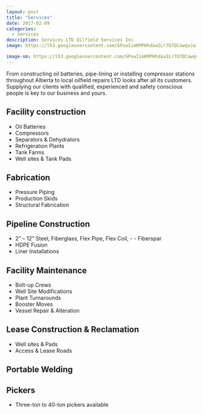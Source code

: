 ```yaml
---
layout: post
title: "Services"
date: 2017-02-09
categories:
  - Services
description: Services LTD Oilfield Services Inc 
image: https://lh3.googleusercontent.com/GPvwIimKMPHhdaaILr7O7QCawqvJaIVmYkou1Kw11Sq3AuHyoPGfZt3Kr1jMWTRWZXwM_I5EpQaIHTN4DlbUAGTe8pAavqOGwJ7TSscO0ok-KBu0sVOVYzMTwFjOly9Vu3NZAf26fy8fgO5uscOd0oDEFuymhUDs75WjkzfFrr7bY4s0vOtg-BYjx05Fwqio63T6K_qETB6X_lvHceKEVPleNJnXSin7_m0UadypPPPuW53dZm--6xeaA7EtRAXzIcDsKyfBnosrF0jTd30dSq1PHRWj2UbgABBSBkPZpOu_hfyk9AX45u1MUm7kWmkdFo3qLAtbHa7k69EwIVQRNbEZcQvzAVF7MLV900VqFWj0HBRSVMRbhJzljp6TjF6JMxIEcxxO8FOGsho2OuSEY7uRLrYBxUAg6V5eDNKCgetfwuI8t4ktQYQSaZpYGtKVB-K3YdUBFqT7DKGcPCYghx8O944BJyQVIw3ZjCmGvO7XSQy5mQV05Zd8tjltwyyV8PZAq-iDnl97-Uh4btv-5CMn68nQ7ub0xyeiBgMMUp5CVzJni4RfXgeEIx1crNyQfDS4rUX6FizqJmNL5tuEAuJUPHBAPlSOtaCuezQnPhH9IdzO-z1s=w1920

image-sm: https://lh3.googleusercontent.com/GPvwIimKMPHhdaaILr7O7QCawqvJaIVmYkou1Kw11Sq3AuHyoPGfZt3Kr1jMWTRWZXwM_I5EpQaIHTN4DlbUAGTe8pAavqOGwJ7TSscO0ok-KBu0sVOVYzMTwFjOly9Vu3NZAf26fy8fgO5uscOd0oDEFuymhUDs75WjkzfFrr7bY4s0vOtg-BYjx05Fwqio63T6K_qETB6X_lvHceKEVPleNJnXSin7_m0UadypPPPuW53dZm--6xeaA7EtRAXzIcDsKyfBnosrF0jTd30dSq1PHRWj2UbgABBSBkPZpOu_hfyk9AX45u1MUm7kWmkdFo3qLAtbHa7k69EwIVQRNbEZcQvzAVF7MLV900VqFWj0HBRSVMRbhJzljp6TjF6JMxIEcxxO8FOGsho2OuSEY7uRLrYBxUAg6V5eDNKCgetfwuI8t4ktQYQSaZpYGtKVB-K3YdUBFqT7DKGcPCYghx8O944BJyQVIw3ZjCmGvO7XSQy5mQV05Zd8tjltwyyV8PZAq-iDnl97-Uh4btv-5CMn68nQ7ub0xyeiBgMMUp5CVzJni4RfXgeEIx1crNyQfDS4rUX6FizqJmNL5tuEAuJUPHBAPlSOtaCuezQnPhH9IdzO-z1s=s800
---
```


From constructing oil batteries, pipe-lining or installing compressor stations throughout Alberta to local oilfield repairs LTD looks after all its customers. Supplying our clients with qualified, experienced and safety conscious people is key to our business and yours.

## Facility construction

- Oil Batteries
- Compressors
- Separators & Dehydrators
- Refrigeration Plants
- Tank Farms
- Well sites & Tank Pads


## Fabrication 

- Pressure Piping
- Production Skids
- Structural Fabrication


## Pipeline Construction

- 2” – 12” Steel, Fiberglass, Flex Pipe, Flex Coil, - - Fiberspar
- HDPE Fusion
- Liner Installations

## Facility Maintenance

- Bolt-up Crews
- Well Site Modifications
- Plant Turnarounds
- Booster Moves
- Vessel Repair & Alteration

## Lease Construction & Reclamation

- Well sites & Pads
- Access & Lease Roads

## Portable Welding

## Pickers

- Three-ton to 40-ton pickers available
